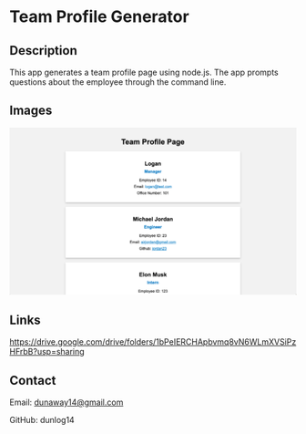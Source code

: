 # Team Profile Generator

## Description

This app generates a team profile page using node.js. The app prompts questions about the employee through the command line.

## Images

![img](./images/profile.png)

## Links

https://drive.google.com/drive/folders/1bPeIERCHApbvmq8vN6WLmXVSiPzHFrbB?usp=sharing

## Contact

Email: dunaway14@gmail.com

GitHub: dunlog14
